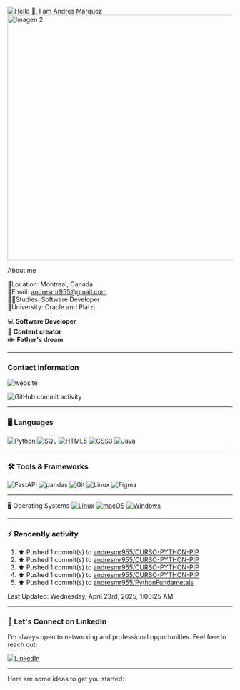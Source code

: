 
![Hello 👋, I am Andres Marquez](https://capsule-render.vercel.app/api?type=waving&height=300&color=gradient&text=Hello%20👋,%20I%20am%20Andres%20Marquez&fontSize=55)
<img src="https://www.lnbinc.ca/lnb/wp-content/uploads/2021/11/software_dev-scaled.jpg" alt="Imagen 2" width="860" height="550">



About me 

📍Location: Montreal, Canada<br>
📧Email: andresmr955@gmail.com<br>
🧑‍🏫Studies: Software Developer<br>
🏫University: Oracle and Platzi


:computer: **Software Developer**<br>
:pencil: **Content creator**<br>
:family: **Father's dream**

---
### Contact information

![website](https://img.shields.io/website?url=https%3A%2F%2Fportafeuille.vercel.app%2F%23portafolio)

![GitHub commit activity](https://img.shields.io/github/commit-activity/w/andresmr955/andresmr955)

---

### 🖥️ **Languages**
![Python](https://img.shields.io/badge/Python-3776AB?style=for-the-badge&logo=python&logoColor=white)
![SQL](https://img.shields.io/badge/SQL-316192?style=for-the-badge&logo=postgresql&logoColor=white)
![HTML5](https://img.shields.io/badge/HTML5-E34F26?style=for-the-badge&logo=html5&logoColor=white)
![CSS3](https://img.shields.io/badge/CSS3-1572B6?style=for-the-badge&logo=css3&logoColor=white)
![Java](https://img.shields.io/badge/Java-ED8B00?style=for-the-badge&logo=openjdk&logoColor=white)

---

### 🛠️ **Tools & Frameworks**
![FastAPI](https://img.shields.io/badge/FastAPI-009688?style=for-the-badge&logo=fastapi&logoColor=white)
![pandas](https://img.shields.io/badge/pandas-150458?style=for-the-badge&logo=pandas&logoColor=white)
![Git](https://img.shields.io/badge/Git-F05032?style=for-the-badge&logo=git&logoColor=white)
![Linux](https://img.shields.io/badge/Linux-FCC624?style=for-the-badge&logo=linux&logoColor=black)
![Figma](https://img.shields.io/badge/Figma-F24E1E?style=for-the-badge&logo=figma&logoColor=white)

---
🖥️ Operating Systems
[![Linux](https://img.shields.io/badge/Linux-FCC624?logo=linux&logoColor=black)](#)
[![macOS](https://img.shields.io/badge/macOS-000000?logo=apple&logoColor=F0F0F0)](#)
[![Windows](https://custom-icon-badges.demolab.com/badge/Windows-0078D6?logo=windows11&logoColor=white)](#)

---
### :zap: Rencently activity
<!--RECENT_ACTIVITY:start-->
1. ⬆️ Pushed 1 commit(s) to [andresmr955/CURSO-PYTHON-PIP](https://github.com/andresmr955/CURSO-PYTHON-PIP)<br>
2. ⬆️ Pushed 1 commit(s) to [andresmr955/CURSO-PYTHON-PIP](https://github.com/andresmr955/CURSO-PYTHON-PIP)<br>
3. ⬆️ Pushed 1 commit(s) to [andresmr955/CURSO-PYTHON-PIP](https://github.com/andresmr955/CURSO-PYTHON-PIP)<br>
4. ⬆️ Pushed 1 commit(s) to [andresmr955/CURSO-PYTHON-PIP](https://github.com/andresmr955/CURSO-PYTHON-PIP)<br>
5. ⬆️ Pushed 1 commit(s) to [andresmr955/PythonFundametals](https://github.com/andresmr955/PythonFundametals)<br>
<!--RECENT_ACTIVITY:end-->
<!--RECENT_ACTIVITY:last_update-->
Last Updated: Wednesday, April 23rd, 2025, 1:00:25 AM
<!--RECENT_ACTIVITY:last_update_end-->

---
### 📇 Let's Connect on LinkedIn

I'm always open to networking and professional opportunities. Feel free to reach out:

[![LinkedIn](https://img.shields.io/badge/LinkedIn-0077B5?style=for-the-badge&logo=linkedin&logoColor=white)](https://www.linkedin.com/in/andres-marquez-3a9037268/)

---
Here are some ideas to get you started:

